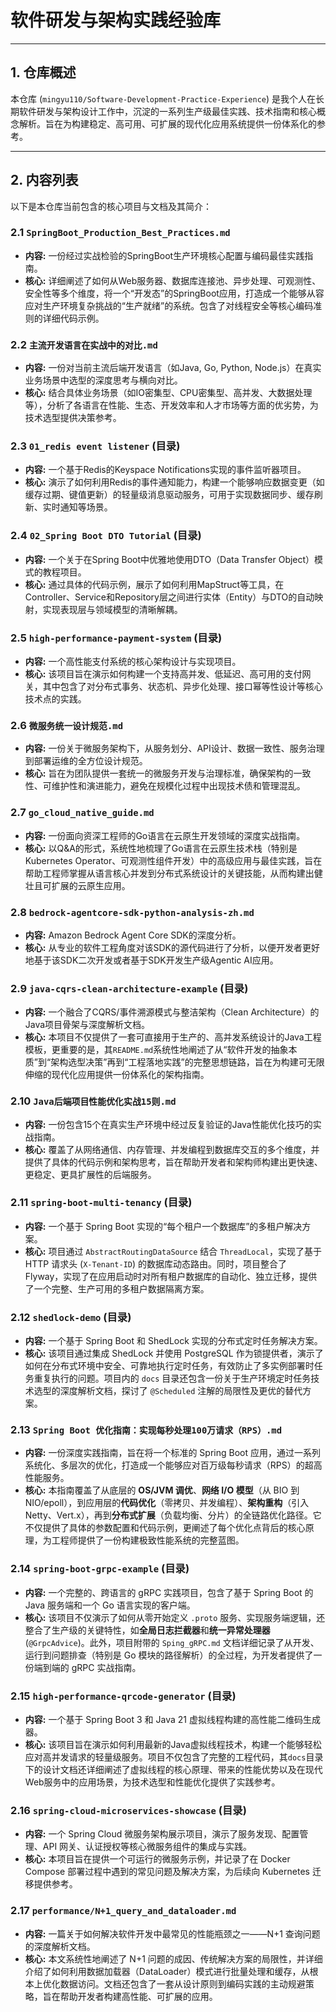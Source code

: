 # 软件研发与架构实践经验库

---

## 1. 仓库概述

本仓库 (`mingyu110/Software-Development-Practice-Experience`) 是我个人在长期软件研发与架构设计工作中，沉淀的一系列生产级最佳实践、技术指南和核心概念解析。旨在为构建稳定、高可用、可扩展的现代化应用系统提供一份体系化的参考。

---

## 2. 内容列表

以下是本仓库当前包含的核心项目与文档及其简介：

### 2.1 `SpringBoot_Production_Best_Practices.md`

*   **内容:** 一份经过实战检验的SpringBoot生产环境核心配置与编码最佳实践指南。
*   **核心:** 详细阐述了如何从Web服务器、数据库连接池、异步处理、可观测性、安全性等多个维度，将一个“开发态”的SpringBoot应用，打造成一个能够从容应对生产环境复杂挑战的“生产就绪”的系统。包含了对线程安全等核心编码准则的详细代码示例。

### 2.2 `主流开发语言在实战中的对比.md`

*   **内容:** 一份对当前主流后端开发语言（如Java, Go, Python, Node.js）在真实业务场景中选型的深度思考与横向对比。
*   **核心:** 结合具体业务场景（如IO密集型、CPU密集型、高并发、大数据处理等），分析了各语言在性能、生态、开发效率和人才市场等方面的优劣势，为技术选型提供决策参考。

### 2.3 `01_redis event listener` (目录)

*   **内容:** 一个基于Redis的Keyspace Notifications实现的事件监听器项目。
*   **核心:** 演示了如何利用Redis的事件通知能力，构建一个能够响应数据变更（如缓存过期、键值更新）的轻量级消息驱动服务，可用于实现数据同步、缓存刷新、实时通知等场景。

### 2.4 `02_Spring Boot DTO Tutorial` (目录)

*   **内容:** 一个关于在Spring Boot中优雅地使用DTO（Data Transfer Object）模式的教程项目。
*   **核心:** 通过具体的代码示例，展示了如何利用MapStruct等工具，在Controller、Service和Repository层之间进行实体（Entity）与DTO的自动映射，实现表现层与领域模型的清晰解耦。

### 2.5 `high-performance-payment-system` (目录)

*   **内容:** 一个高性能支付系统的核心架构设计与实现项目。
*   **核心:** 该项目旨在演示如何构建一个支持高并发、低延迟、高可用的支付网关，其中包含了对分布式事务、状态机、异步化处理、接口幂等性设计等核心技术点的实践。

### 2.6 `微服务统一设计规范.md`

*   **内容:** 一份关于微服务架构下，从服务划分、API设计、数据一致性、服务治理到部署运维的全方位设计规范。
*   **核心:** 旨在为团队提供一套统一的微服务开发与治理标准，确保架构的一致性、可维护性和演进能力，避免在规模化过程中出现技术债和管理混乱。

### 2.7 `go_cloud_native_guide.md`

*   **内容:** 一份面向资深工程师的Go语言在云原生开发领域的深度实战指南。
*   **核心:** 以Q&A的形式，系统性地梳理了Go语言在云原生技术栈（特别是Kubernetes Operator、可观测性组件开发）中的高级应用与最佳实践，旨在帮助工程师掌握从语言核心并发到分布式系统设计的关键技能，从而构建出健壮且可扩展的云原生应用。

### 2.8 `bedrock-agentcore-sdk-python-analysis-zh.md`

*   **内容:** Amazon Bedrock Agent Core SDK的深度分析。
*   **核心:** 从专业的软件工程角度对该SDK的源代码进行了分析，以便开发者更好地基于该SDK二次开发或者基于SDK开发生产级Agentic AI应用。

### 2.9 `java-cqrs-clean-architecture-example` (目录)

*   **内容:** 一个融合了CQRS/事件溯源模式与整洁架构（Clean Architecture）的Java项目骨架与深度解析文档。
*   **核心:** 本项目不仅提供了一套可直接用于生产的、高并发系统设计的Java工程模板，更重要的是，其`README.md`系统性地阐述了从“软件开发的抽象本质”到“架构选型决策”再到“工程落地实践”的完整思想链路，旨在为构建可无限伸缩的现代化应用提供一份体系化的架构指南。

### 2.10 `Java后端项目性能优化实战15则.md`

*   **内容:** 一份包含15个在真实生产环境中经过反复验证的Java性能优化技巧的实战指南。
*   **核心:** 覆盖了从网络通信、内存管理、并发编程到数据库交互的多个维度，并提供了具体的代码示例和架构思考，旨在帮助开发者和架构师构建出更快速、更稳定、更具扩展性的后端服务。
	
### 2.11 `spring-boot-multi-tenancy` (目录)

*   **内容:** 一个基于 Spring Boot 实现的“每个租户一个数据库”的多租户解决方案。
*   **核心:** 项目通过 `AbstractRoutingDataSource` 结合 `ThreadLocal`，实现了基于 HTTP 请求头 (`X-Tenant-ID`) 的数据库动态路由。同时，项目整合了 Flyway，实现了在应用启动时对所有租户数据库的自动化、独立迁移，提供了一个完整、生产可用的多租户数据隔离方案。

### 2.12 `shedlock-demo` (目录)

*   **内容:** 一个基于 Spring Boot 和 ShedLock 实现的分布式定时任务解决方案。
*   **核心:** 该项目通过集成 ShedLock 并使用 PostgreSQL 作为锁提供者，演示了如何在分布式环境中安全、可靠地执行定时任务，有效防止了多实例部署时任务重复执行的问题。项目内的 `docs` 目录还包含一份关于生产环境定时任务技术选型的深度解析文档，探讨了 `@Scheduled` 注解的局限性及更优的替代方案。

### 2.13 `Spring Boot 优化指南：实现每秒处理100万请求（RPS）.md`

*   **内容:** 一份深度实践指南，旨在将一个标准的 Spring Boot 应用，通过一系列系统化、多层次的优化，打造成一个能够应对百万级每秒请求（RPS）的超高性能服务。
*   **核心:** 本指南覆盖了从底层的 **OS/JVM 调优**、**网络 I/O 模型**（从 BIO 到 NIO/epoll），到应用层的**代码优化**（零拷贝、并发编程）、**架构重构**（引入 Netty、Vert.x），再到**分布式扩展**（负载均衡、分片）的全链路优化路径。它不仅提供了具体的参数配置和代码示例，更阐述了每个优化点背后的核心原理，为工程师提供了一份构建极致性能系统的完整蓝图。

### 2.14 `spring-boot-grpc-example` (目录)

*   **内容:** 一个完整的、跨语言的 gRPC 实践项目，包含了基于 Spring Boot 的 Java 服务端和一个 Go 语言实现的客户端。
*   **核心:** 该项目不仅演示了如何从零开始定义 `.proto` 服务、实现服务端逻辑，还整合了生产级的关键特性，如**全局日志拦截器**和**统一异常处理器** (`@GrpcAdvice`)。此外，项目附带的 `Sping_gRPC.md` 文档详细记录了从开发、运行到问题排查（特别是 Go 模块的路径解析）的全过程，为开发者提供了一份端到端的 gRPC 实战指南。

### 2.15 `high-performance-qrcode-generator` (目录)

*   **内容:** 一个基于 Spring Boot 3 和 Java 21 虚拟线程构建的高性能二维码生成器。
*   **核心:** 该项目旨在演示如何利用最新的Java虚拟线程技术，构建一个能够轻松应对高并发请求的轻量级服务。项目不仅包含了完整的工程代码，其`docs`目录下的设计文档还详细阐述了虚拟线程的核心原理、带来的性能优势以及在现代Web服务中的应用场景，为技术选型和性能优化提供了实践参考。

### 2.16 `spring-cloud-microservices-showcase` (目录)

*   **内容:** 一个 Spring Cloud 微服务架构展示项目，演示了服务发现、配置管理、API 网关、认证授权等核心微服务组件的集成与实践。
*   **核心:** 本项目旨在提供一个可运行的微服务示例，并记录了在 Docker Compose 部署过程中遇到的常见问题及解决方案，为后续向 Kubernetes 迁移提供参考。

### 2.17 `performance/N+1_query_and_dataloader.md`

*   **内容:** 一篇关于如何解决软件开发中最常见的性能瓶颈之一——N+1 查询问题的深度解析文档。
*   **核心:** 本文系统性地阐述了 N+1 问题的成因、传统解决方案的局限性，并详细介绍了如何利用数据加载器（DataLoader）模式进行批量处理和缓存，从根本上优化数据访问。文档还包含了一套从设计原则到编码实践的主动规避策略，旨在帮助开发者构建高性能、可扩展的应用。

